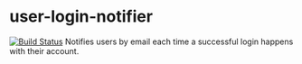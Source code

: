 # user-login-notifier
[![Build Status](https://semaphoreci.com/api/v1/collizo4sky/user-login-notifier/branches/master/badge.svg)](https://semaphoreci.com/collizo4sky/user-login-notifier)
Notifies users by email each time a successful login happens with their account.
